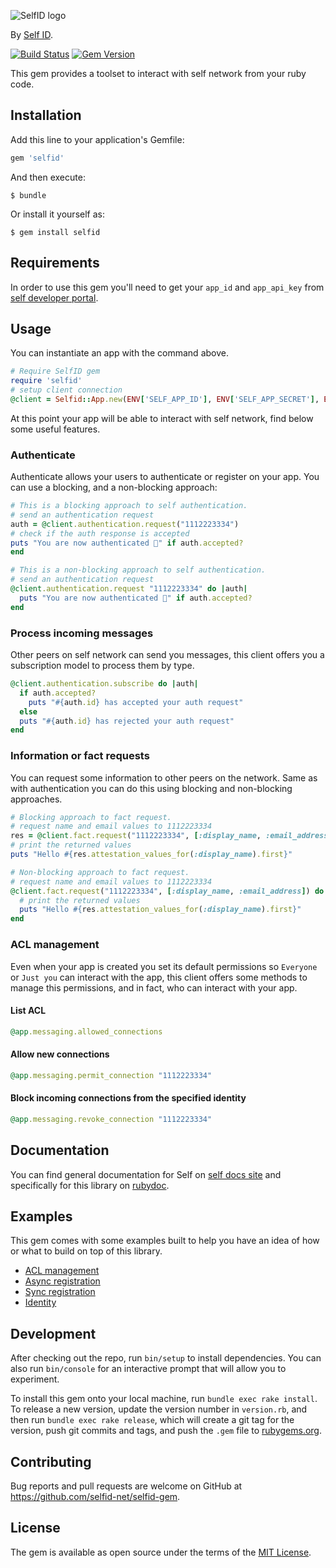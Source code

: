 ![SelfID logo](https://media-exp1.licdn.com/dms/image/C4E0BAQHiKfIfzq6P0w/company-logo_200_200/0?e=2159024400&v=beta&t=JDd8UXJlMG7AKpLNAP5nDYd75gQZT8E8s98xSc0jRO0)

By [Self ID](https://www.selfid.net/).

[![Build Status](https://api.travis-ci.org/selfid-net/selfid-gem.svg?branch=master)](http://travis-ci.org/selfid-net/selfid-gem)
[![Gem Version](https://badge.fury.io/rb/selfid.svg)](https://badge.fury.io/rb/selfid)

This gem provides a toolset to interact with self network from your ruby code.

## Installation

Add this line to your application's Gemfile:

```ruby
gem 'selfid'
```

And then execute:

    $ bundle

Or install it yourself as:

    $ gem install selfid

## Requirements

In order to use this gem you'll need to get your `app_id` and `app_api_key` from [self developer portal](https://developer.self.net).

## Usage

You can instantiate an app with the command above.
```ruby
# Require SelfID gem
require 'selfid'
# setup client connection
@client = Selfid::App.new(ENV['SELF_APP_ID'], ENV['SELF_APP_SECRET'], ENV['STORAGE_KEY'])
```

At this point your app will be able to interact with self network, find below some useful features.

### Authenticate

Authenticate allows your users to authenticate or register on your app. You can use a blocking, and a non-blocking approach:

```ruby
# This is a blocking approach to self authentication.
# send an authentication request
auth = @client.authentication.request("1112223334")
# check if the auth response is accepted
puts "You are now authenticated 🤘" if auth.accepted?
end
```
```ruby
# This is a non-blocking approach to self authentication.
# send an authentication request
@client.authentication.request "1112223334" do |auth|
  puts "You are now authenticated 🤘" if auth.accepted?
end
```

### Process incoming messages

Other peers on self network can send you messages, this client offers you a subscription model to process them by type.
```ruby
@client.authentication.subscribe do |auth|
  if auth.accepted?
    puts "#{auth.id} has accepted your auth request"
  else
  puts "#{auth.id} has rejected your auth request"
end
```

### Information or fact requests

You can request some information to other peers on the network. Same as with authentication you can do this using blocking and non-blocking approaches.
```ruby
# Blocking approach to fact request.
# request name and email values to 1112223334
res = @client.fact.request("1112223334", [:display_name, :email_address])
# print the returned values
puts "Hello #{res.attestation_values_for(:display_name).first}"
```
```ruby
# Non-blocking approach to fact request.
# request name and email values to 1112223334
@client.fact.request("1112223334", [:display_name, :email_address]) do |res|
  # print the returned values
  puts "Hello #{res.attestation_values_for(:display_name).first}"
end
```

### ACL management

Even when your app is created you set its default permissions so `Everyone` or `Just you` can interact with the app, this client offers some methods to manage this permissions, and in fact, who can interact with your app.

#### List ACL
```ruby
@app.messaging.allowed_connections
```
#### Allow new connections
```ruby
@app.messaging.permit_connection "1112223334"
```
#### Block incoming connections from the specified identity
```ruby
@app.messaging.revoke_connection "1112223334"
```

## Documentation

You can find general documentation for Self on [self docs site](https://docs.selfid.net/) and specifically for this library on [rubydoc](https://www.rubydoc.info/gems/selfid/).

## Examples

This gem comes with some examples built to help you have an idea of how or what to build on top of this library.
- [ACL management](examples/acl.rb)
- [Async registration](examples/async_registration.rb)
- [Sync registration](examples/sync_registration.rb)
- [Identity](examples/identity.rb)

## Development

After checking out the repo, run `bin/setup` to install dependencies. You can also run `bin/console` for an interactive prompt that will allow you to experiment.

To install this gem onto your local machine, run `bundle exec rake install`. To release a new version, update the version number in `version.rb`, and then run `bundle exec rake release`, which will create a git tag for the version, push git commits and tags, and push the `.gem` file to [rubygems.org](https://rubygems.org).

## Contributing

Bug reports and pull requests are welcome on GitHub at https://github.com/selfid-net/selfid-gem.


## License

The gem is available as open source under the terms of the [MIT License](LICENSE).
